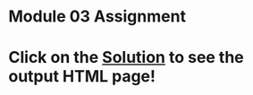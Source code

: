 

# Module 03 Assignment

# Click on the [Solution](https://gaichuiliugonmei.github.io/COURSERA_HTML_CSS_JS/module_solution/index.html) to see the output HTML page!
